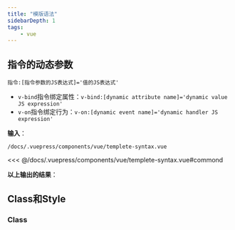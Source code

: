 ```yaml
---
title: "模版语法"
sidebarDepth: 1
tags: 
    - vue
---
```




## 指令的动态参数

`指令:[指令参数的JS表达式]='值的JS表达式'`

- `v-bind`指令绑定属性：`v-bind:[dynamic attribute name]='dynamic value  JS expression'`
- `v-on`指令绑定行为：`v-on:[dynamic event name]='dynamic handler JS expression'`

**输入**：

`/docs/.vuepress/components/vue/templete-syntax.vue`

<<< @/docs/.vuepress/components/vue/templete-syntax.vue#commond

**以上输出的结果**：

<vue-templete-syntax />


## Class和Style

### Class
